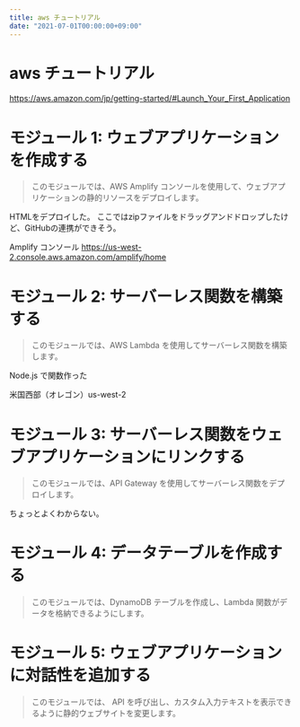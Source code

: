 ```yaml
---
title: aws チュートリアル
date: "2021-07-01T00:00:00+09:00"
---
```


# aws チュートリアル

https://aws.amazon.com/jp/getting-started/#Launch_Your_First_Application

# モジュール 1: ウェブアプリケーションを作成する

> このモジュールでは、AWS Amplify コンソールを使用して、ウェブアプリケーションの静的リソースをデプロイします。

HTMLをデプロイした。
ここではzipファイルをドラッグアンドドロップしたけど、GitHubの連携ができそう。

Amplify コンソール
https://us-west-2.console.aws.amazon.com/amplify/home

# モジュール 2: サーバーレス関数を構築する

> このモジュールでは、AWS Lambda を使用してサーバーレス関数を構築します。

Node.js で関数作った

米国西部（オレゴン）us-west-2

# モジュール 3: サーバーレス関数をウェブアプリケーションにリンクする

> このモジュールでは、API Gateway を使用してサーバーレス関数をデプロイします。

ちょっとよくわからない。


# モジュール 4: データテーブルを作成する

> このモジュールでは、DynamoDB テーブルを作成し、Lambda 関数がデータを格納できるようにします。



# モジュール 5: ウェブアプリケーションに対話性を追加する

> このモジュールでは、 API を呼び出し、カスタム入力テキストを表示できるように静的ウェブサイトを変更します。





